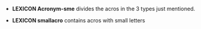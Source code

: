  * **LEXICON Acronym-sme** divides the acros in the 3 types just mentioned.

















 * **LEXICON smallacro** contains acros with small letters




